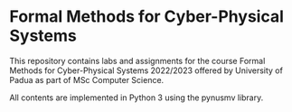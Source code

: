 # Formal Methods for Cyber-Physical Systems

This repository contains labs and assignments for the course Formal Methods for Cyber-Physical Systems 2022/2023 offered by University of Padua as part of MSc Computer Science.

All contents are implemented in Python 3 using the pynusmv library.